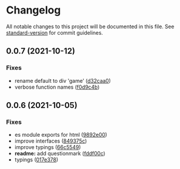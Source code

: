 # Changelog

All notable changes to this project will be documented in this file. See [standard-version](https://github.com/conventional-changelog/standard-version) for commit guidelines.

## 0.0.7 (2021-10-12)


### Fixes

* rename default to div 'game' ([d32caa0](https://github.com/sebring/freerunner/commit/d32caa0d102f16cf4367f10f1924f0823dd4d037))
* verbose function names ([f0d9c4b](https://github.com/sebring/freerunner/commit/f0d9c4b000da1e29d052627c97a20d42e6c411bf))

## 0.0.6 (2021-10-05)


### Fixes

* es module exports for html ([9892e00](https://github.com/sebring/freerunner/commit/9892e0096bdd3494edc96d2fe00908a9817956a8))
* improve interfaces ([849375c](https://github.com/sebring/freerunner/commit/849375cb70f0ff1ec2f463038fa046e7f3af4465))
* improve typings ([66c5549](https://github.com/sebring/freerunner/commit/66c5549530f001e3d01464196e8d0a1c0ef574a6))
* **readme:** add questionmark ([fddf00c](https://github.com/sebring/freerunner/commit/fddf00c06be72287cc478206d168c6755c9fc766))
* typings ([017e378](https://github.com/sebring/freerunner/commit/017e3789b8f37e23337e403e2399c784990511b8))

